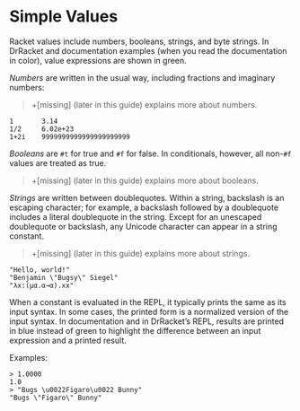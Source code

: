 # Simple Values

Racket values include numbers, booleans, strings, and byte strings. In
DrRacket and documentation examples \(when you read the documentation in
color\), value expressions are shown in green.

_Numbers_ are written in the usual way, including fractions and
imaginary numbers:

> +\[missing\] \(later in this guide\) explains more about numbers.

```racket
1       3.14                  
1/2     6.02e+23              
1+2i    9999999999999999999999
```

_Booleans_ are `#t` for true and `#f` for false. In conditionals,
however, all non-`#f` values are treated as true.

> +\[missing\] \(later in this guide\) explains more about booleans.

_Strings_ are written between doublequotes. Within a string, backslash
is an escaping character; for example, a backslash followed by a
doublequote includes a literal doublequote in the string. Except for an
unescaped doublequote or backslash, any Unicode character can appear in
a string constant.

> +\[missing\] \(later in this guide\) explains more about strings.

```racket
"Hello, world!"            
"Benjamin \"Bugsy\" Siegel"
"λx:(μα.α→α).xx"           
```

When a constant is evaluated in the REPL, it typically prints the same
as its input syntax. In some cases, the printed form is a normalized
version of the input syntax. In documentation and in DrRacket’s REPL,
results are printed in blue instead of green to highlight the difference
between an input expression and a printed result.

Examples:

```racket
> 1.0000                         
1.0                              
> "Bugs \u0022Figaro\u0022 Bunny"
"Bugs \"Figaro\" Bunny"          
```

